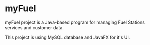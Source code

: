 # myFuel

myFuel project is a Java-based program for managing Fuel Stations services and customer data.

This project is using MySQL database and JavaFX for it's UI. 
